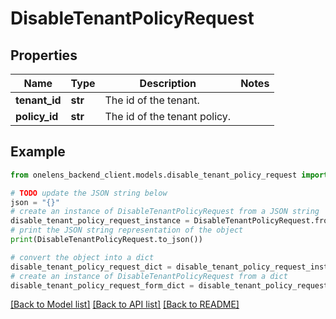 # DisableTenantPolicyRequest


## Properties

Name | Type | Description | Notes
------------ | ------------- | ------------- | -------------
**tenant_id** | **str** | The id of the tenant. | 
**policy_id** | **str** | The id of the tenant policy. | 

## Example

```python
from onelens_backend_client.models.disable_tenant_policy_request import DisableTenantPolicyRequest

# TODO update the JSON string below
json = "{}"
# create an instance of DisableTenantPolicyRequest from a JSON string
disable_tenant_policy_request_instance = DisableTenantPolicyRequest.from_json(json)
# print the JSON string representation of the object
print(DisableTenantPolicyRequest.to_json())

# convert the object into a dict
disable_tenant_policy_request_dict = disable_tenant_policy_request_instance.to_dict()
# create an instance of DisableTenantPolicyRequest from a dict
disable_tenant_policy_request_form_dict = disable_tenant_policy_request.from_dict(disable_tenant_policy_request_dict)
```
[[Back to Model list]](../README.md#documentation-for-models) [[Back to API list]](../README.md#documentation-for-api-endpoints) [[Back to README]](../README.md)


